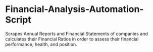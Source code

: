 # Financial-Analysis-Automation-Script
Scrapes Annual Reports and Financial Statements of companies and calculates their Financial Ratios in order to assess their financial performance, health, and position.
